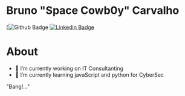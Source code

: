 # Bruno "Space Cowb0y" Carvalho


[![Github Badge](https://img.shields.io/badge/-Github-000?style=flat-square&logo=Github&logoColor=white&link=https://github.com/Space-Cowb0y)
[![Linkedin Badge](https://img.shields.io/badge/-LinkedIn-blue?style=flat-square&logo=Linkedin&logoColor=white&link=https://www.linkedin.com/in/bruno-henrique-carvalho/)](https://www.linkedin.com/in/bruno-henrique-carvalho/)

# About

- 🔭 I’m currently working on IT Consultanting
- 🌱 I’m currently learning javaScript and python for CyberSec

"Bang!..." 
